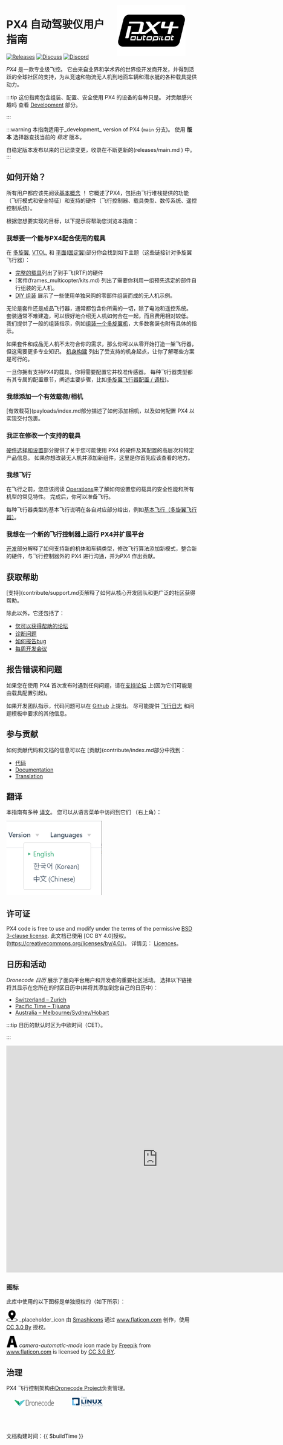 <div style="float:right; padding:10px; margin-right:20px;"><a href="https://px4.io/"><img src="../assets/site/logo_pro_small.png" title="PX4 Logo" width="180px" /></a></div>

# PX4 自动驾驶仪用户指南

[![Releases](https://img.shields.io/badge/release-main-blue.svg)](https://github.com/PX4/PX4-Autopilot/releases) [![Discuss](https://img.shields.io/badge/discuss-px4-ff69b4.svg)](https://discuss.px4.io//) [![Discord](https://discordapp.com/api/guilds/1022170275984457759/widget.png?style=shield)](https://discord.gg/dronecode)

_PX4_ 是一款专业级飞控。
它由来自业界和学术界的世界级开发商开发，并得到活跃的全球社区的支持，为从竞速和物流无人机到地面车辆和潜水艇的各种载具提供动力。

:::tip
这份指南包含组装、配置、安全使用 PX4 的设备的各种只是。 对贡献感兴趣吗 查看 [Development](development/development.md) 部分。

:::

:::warning
本指南适用于_development_ version of PX4 (`main` 分支)。
使用 **版本** 选择器查找当前的 _稳定_ 版本。

自稳定版本发布以来的已记录变更，收录在不断更新的(releases/main.md ) 中。
:::

## 如何开始？

所有用户都应该先阅读[基本概念](getting_started/px4_basic_concepts.md) ！
它概述了PX4，包括由飞行堆栈提供的功能（飞行模式和安全特征）和支持的硬件（飞行控制器、载具类型、数传系统、遥控控制系统）。

根据您想要实现的目标，以下提示将帮助您浏览本指南：

### 我想要一个能与PX4配合使用的载具

在 [多旋翼](frames_multicopter/index.md), [VTOL](frames_vtol/index.md), 和 [平面(固定翼)](frames_plane/index.md)部分你会找到如下主题（这些链接针对多旋翼飞行器）：

- [完整的载具](complete_vehicles_mc/index.md)列出了到手飞(RTF)的硬件
- [套件(frames_multicopter/kits.md) 列出了需要你利用一组预先选定的部件自行组装的无人机。
- [DIY 组装](frames_multicopter/diy_builds.md) 展示了一些使用单独采购的零部件组装而成的无人机示例。

无论是套件还是成品飞行器，通常都包含你所需的一切，除了电池和遥控系统。
套装通常不难建造，可以很好地介绍无人机如何合在一起，而且费用相对较低。
我们提供了一般的组装指示，例如[组装一个多旋翼机](assembly/assembly_mc.md)，大多数套装也附有具体的指示。

如果套件和成品无人机不太符合你的需求，那么你可以从零开始打造一架飞行器，但这需要更多专业知识。
[机身构建](airframes/index.md) 列出了受支持的机身起点，让你了解哪些方案是可行的。

一旦你拥有支持PX4的载具，你将需要配置它并校准传感器。
每种飞行器类型都有其专属的配置章节，阐述主要步骤，比如[多旋翼飞行器配置 / 调校](config_mc/index.md))。

### 我想添加一个有效载荷/相机

[有效载荷](payloads/index.md部分描述了如何添加相机，以及如何配置 PX4 以实现交付包裹。

### 我正在修改一个支持的载具

[硬件选择和设置](hardware/drone_parts.md)部分提供了关于您可能使用 PX4 的硬件及其配置的高层次和特定产品信息。
如果你想改装无人机并添加新组件，这里是你首先应该查看的地方。

### 我想飞行

在飞行之前，您应该阅读 [Operations](config/operations.md)来了解如何设置您的载具的安全性能和所有机型的常见特性。
完成后，你可以准备飞行。

每种飞行器类型的基本飞行说明在各自对应部分给出，例如[基本飞行（多旋翼飞行器）](flying/basic_flying_mc.md)。

### 我想在一个新的飞行控制器上运行 PX4并扩展平台

[开发](development/development.md)部分解释了如何支持新的机体和车辆类型，修改飞行算法添加新模式，整合新的硬件，与飞行控制器外的 PX4 进行沟通，并为PX4 作出贡献。

## 获取帮助

[支持](contribute/support.md页解释了如何从核心开发团队和更广泛的社区获得帮助。

除此以外，它还包括了：

- [您可以获得帮助的论坛](contribute/support.md#forums-and-chat)
- [诊断问题](contribute/support.md#diagnosing-problems)
- [如何报告bug](contribute/support.md#issue-bug-reporting)
- [每周开发会议](contribute/support.md#weekly-dev-call)

## 报告错误和问题

如果您在使用 PX4 首次发布时遇到任何问题，请在[支持论坛](contribute/support.md#forums-and-chat) 上(因为它们可能是由载具配置引起)。

如果开发团队指示，代码问题可以在 [Github](https://github.com/PX4/PX4-Autopilot/issues) 上提出。
尽可能提供 [飞行日志](getting_started/flight_reporting.md) 和问题模板中要求的其他信息。

## 参与贡献

如何贡献代码和文档的信息可以在 [贡献](contribute/index.md部分中找到：

- [代码](contribute/index.md)
- [Documentation](contribute/docs.md)
- [Translation](contribute/translation.md)

## 翻译

本指南有多种 [译文](contribute/translation.md)。
您可以从语言菜单中访问到它们 （右上角）：

![语言选择器](../assets/vuepress/language_selector.png)

<!--@include: _contributors.md-->

## 许可证

PX4 code is free to use and modify under the terms of the permissive [BSD 3-clause license](https://opensource.org/license/BSD-3-Clause).
此文档已使用 [CC BY 4.0]授权。(https://creativecommons.org/licenses/by/4.0/)。
详情见： [Licences](contribute/licenses.md)。

## 日历和活动

_Dronecode 日历_ 展示了面向平台用户和开发者的重要社区活动。
选择以下链接将其显示在您所在的时区日历中(并将其添加到您自己的日历中)：

- [Switzerland – Zurich](https://calendar.google.com/calendar/embed?src=linuxfoundation.org_g21tvam24m7pm7jhev01bvlqh8%40group.calendar.google.com&ctz=Europe%2FZurich)
- [Pacific Time – Tijuana](https://calendar.google.com/calendar/embed?src=linuxfoundation.org_g21tvam24m7pm7jhev01bvlqh8%40group.calendar.google.com&ctz=America%2FTijuana)
- [Australia – Melbourne/Sydney/Hobart](https://calendar.google.com/calendar/embed?src=linuxfoundation.org_g21tvam24m7pm7jhev01bvlqh8%40group.calendar.google.com&ctz=Australia%2FSydney)

:::tip
日历的默认时区为中欧时间（CET）。

:::

<iframe src="https://calendar.google.com/calendar/embed?title=Dronecode%20Calendar&amp;mode=WEEK&amp;height=600&amp;wkst=1&amp;bgcolor=%23FFFFFF&amp;src=linuxfoundation.org_g21tvam24m7pm7jhev01bvlqh8%40group.calendar.google.com&amp;color=%23691426&amp;ctz=Europe%2FZurich" style="border-width:0" width="800" height="600" frameborder="0" scrolling="no"></iframe>

### 图标

此库中使用的以下图标是单独授权的（如下所示）：

<img src="../assets/site/position_fixed.svg" title="Position fix required (e.g. GPS)" width="30px" /> _placeholder_icon 由 <a href="https://www.flaticon.com/authors/smashicons" title="Smashicons">Smashicons</a> 通过 <a href="https://www.flaticon.com/" title="Flaticon">www.flaticon.com</a> 创作，使用 <a href="https://creativecommons.org/licenses/by/3.0/" title="Creative Commons BY 3.0" target="_blank">CC 3.0 By</a> 授权。

<img src="../assets/site/automatic_mode.svg" title="Automatic mode" width="30px" /> _camera-automatic-mode_ icon made by <a href="https://www.freepik.com" title="Freepik">Freepik</a> from <a href="https://www.flaticon.com/" title="Flaticon">www.flaticon.com</a> is licensed by <a href="https://creativecommons.org/licenses/by/3.0/" title="Creative Commons BY 3.0" target="_blank">CC 3.0 BY</a>.

## 治理

PX4 飞行控制架构由[Dronecode Project](https://www.dronecode.org/)负责管理。

<a href="https://www.dronecode.org/" style="padding:20px" ><img src="../assets/site/logo_dronecode.png" alt="Dronecode Logo" width="110px"/></a> <a href="https://www.linuxfoundation.org/projects" style="padding:20px;"><img src="../assets/site/logo_linux_foundation.png" alt="Linux Foundation Logo" width="80px" /></a>

<div style="padding:10px">&nbsp;</div>

文档构建时间：{{ $buildTime }}
